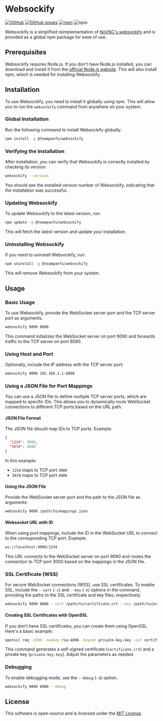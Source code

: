 # Websockify

[![GitHub](https://img.shields.io/github/license/teampanfu/websockify)](https://github.com/teampanfu/websockify)
[![GitHub issues](https://img.shields.io/github/issues/teampanfu/websockify)](https://github.com/teampanfu/websockify/issues)
[![npm](https://img.shields.io/npm/v/@teampanfu/websockify)](https://www.npmjs.com/package/@teampanfu/websockify)
![npm](https://img.shields.io/npm/dt/@teampanfu/websockify)

Websockify is a simplified reimplementation of [NoVNC's websockify](https://github.com/novnc/websockify-js) and is provided as a global npm package for ease of use.

## Prerequisites

Websockify requires Node.js. If you don't have Node.js installed, you can download and install it from the [official Node.js website](https://nodejs.org). This will also install npm, which is needed for installing Websockify.

## Installation

To use Websockify, you need to install it globally using npm. This will allow you to run the `websockify` command from anywhere on your system.

### Global Installation

Run the following command to install Websockify globally:

```bash
npm install -g @teampanfu/websockify
```

### Verifying the Installation

After installation, you can verify that Websockify is correctly installed by checking its version:

```bash
websockify --version
```

You should see the installed version number of Websockify, indicating that the installation was successful.

### Updating Websockify

To update Websockify to the latest version, run:

```bash
npm update -g @teampanfu/websockify
```

This will fetch the latest version and update your installation.

### Uninstalling Websockify

If you need to uninstall Websockify, run:

```bash
npm uninstall -g @teampanfu/websockify
```

This will remove Websockify from your system.

## Usage

### Basic Usage

To use Websockify, provide the WebSocket server port and the TCP server port as arguments.

```bash
websockify 9090 8080
```

This command initializes the WebSocket server on port 9090 and forwards traffic to the TCP server on port 8080.

### Using Host and Port

Optionally, include the IP address with the TCP server port:

```bash
websockify 9090 192.168.1.1:8080
```

### Using a JSON File for Port Mappings

You can use a JSON file to define multiple TCP server ports, which are mapped to specific IDs. This allows you to dynamically route WebSocket connections to different TCP ports based on the URL path.

#### JSON File Format

The JSON file should map IDs to TCP ports. Example:

```json
{
  "1234": 3000,
  "5678": 4000
}
```

In this example:

- `1234` maps to TCP port `3000`
- `5678` maps to TCP port `4000`

#### Using the JSON File

Provide the WebSocket server port and the path to the JSON file as arguments:

```bash
websockify 9090 /path/to/mappings.json
```

#### Websocket URL with ID

When using port mappings, include the ID in the WebSocket URL to connect to the corresponding TCP port. Example:

```bash
ws://localhost:9090/1234
```

This URL connects to the WebSocket server on port 9090 and routes the connection to TCP port 3000 based on the mappings in the JSON file.

### SSL Certificate (WSS)

For secure WebSocket connections (WSS), use SSL certificates. To enable SSL, include the `--cert` (`-c`) and `--key` (`-k`) options in the command, providing the paths to the SSL certificate and key files, respectively.

```bash
websockify 9090 8080 --cert /path/to/certificate.crt --key /path/to/private-key.key
```

#### Creating SSL Certificates with OpenSSL

If you don't have SSL certificates, you can create them using OpenSSL. Here's a basic example:

```bash
openssl req -x509 -newkey rsa:4096 -keyout private-key.key -out certificate.crt -days 365 -nodes
```

This command generates a self-signed certificate (`certificate.crt`) and a private key (`private-key.key`). Adjust the parameters as needed.

### Debugging

To enable debugging mode, use the `--debug` (`-d`) option:

```bash
websockify 9090 8080 --debug
```

## License

This software is open-source and is licensed under the [MIT License](LICENSE).
